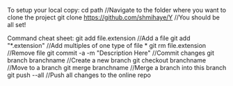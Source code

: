To setup your local copy:
cd path //Navigate to the folder where you want to clone the project
git clone https://github.com/shmihaye/Y //You should be all set!

Command cheat sheet:
git add file.extension //Add a file
git add "*.extension" //Add multiples of one type of file
*
git rm file.extension //Remove file
git commit -a -m "Description Here" //Commit changes
git branch branchname //Create a new branch
git checkout branchname //Move to a branch
git merge branchname //Merge a branch into this branch
git push --all //Push all changes to the online repo
